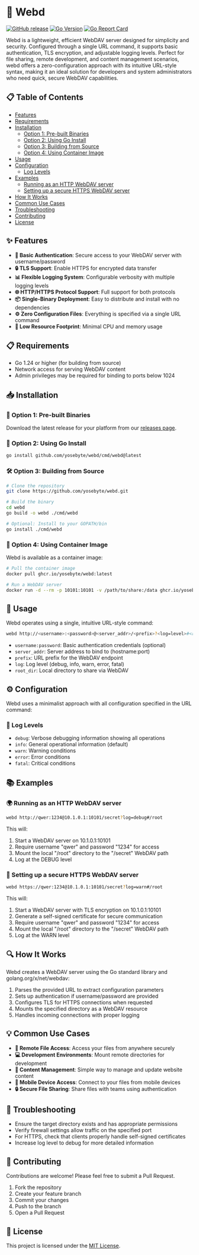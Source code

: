 # 📂 Webd

[![GitHub release](https://img.shields.io/github/v/release/yosebyte/webd)](https://github.com/yosebyte/webd/releases)
[![Go Version](https://img.shields.io/github/go-mod/go-version/yosebyte/webd)](https://golang.org/)
[![Go Report Card](https://goreportcard.com/badge/github.com/yosebyte/webd)](https://goreportcard.com/report/github.com/yosebyte/webd)

Webd is a lightweight, efficient WebDAV server designed for simplicity and security. Configured through a single URL command, it supports basic authentication, TLS encryption, and adjustable logging levels. Perfect for file sharing, remote development, and content management scenarios, webd offers a zero-configuration approach with its intuitive URL-style syntax, making it an ideal solution for developers and system administrators who need quick, secure WebDAV capabilities.

## 📋 Table of Contents

- [Features](#-features)
- [Requirements](#-requirements)
- [Installation](#-installation)
  - [Option 1: Pre-built Binaries](#-option-1-pre-built-binaries)
  - [Option 2: Using Go Install](#-option-2-using-go-install)
  - [Option 3: Building from Source](#-option-3-building-from-source)
  - [Option 4: Using Container Image](#-option-4-using-container-image)
- [Usage](#-usage)
- [Configuration](#-configuration)
  - [Log Levels](#-log-levels)
- [Examples](#-examples)
  - [Running as an HTTP WebDAV server](#-running-as-an-http-webdav-server)
  - [Setting up a secure HTTPS WebDAV server](#-setting-up-a-secure-https-webdav-server)
- [How It Works](#-how-it-works)
- [Common Use Cases](#-common-use-cases)
- [Troubleshooting](#-troubleshooting)
- [Contributing](#-contributing)
- [License](#-license)

## ✨ Features

- **🔑 Basic Authentication**: Secure access to your WebDAV server with username/password
- **🔒 TLS Support**: Enable HTTPS for encrypted data transfer
- **📊 Flexible Logging System**: Configurable verbosity with multiple logging levels
- **🌐 HTTP/HTTPS Protocol Support**: Full support for both protocols
- **📦 Single-Binary Deployment**: Easy to distribute and install with no dependencies
- **⚙️ Zero Configuration Files**: Everything is specified via a single URL command
- **🚀 Low Resource Footprint**: Minimal CPU and memory usage

## 📋 Requirements

- Go 1.24 or higher (for building from source)
- Network access for serving WebDAV content
- Admin privileges may be required for binding to ports below 1024

## 📥 Installation

### 💾 Option 1: Pre-built Binaries

Download the latest release for your platform from our [releases page](https://github.com/yosebyte/webd/releases).

### 🔧 Option 2: Using Go Install

```bash
go install github.com/yosebyte/webd/cmd/webd@latest
```

### 🛠️ Option 3: Building from Source

```bash
# Clone the repository
git clone https://github.com/yosebyte/webd.git

# Build the binary
cd webd
go build -o webd ./cmd/webd

# Optional: Install to your GOPATH/bin
go install ./cmd/webd
```

### 🐳 Option 4: Using Container Image

Webd is available as a container image:

```bash
# Pull the container image
docker pull ghcr.io/yosebyte/webd:latest

# Run a WebDAV server
docker run -d --rm -p 10101:10101 -v /path/to/share:/data ghcr.io/yosebyte/webd http://qwer:1234@0.0.0.0:10101/secret#/data
```

## 🚀 Usage

Webd operates using a single, intuitive URL-style command:

```bash
webd http://<username>:<password>@<server_addr>/<prefix>?<log=level>#<root_dir>
```

- `username:password`: Basic authentication credentials (optional)
- `server_addr`: Server address to bind to (hostname:port)
- `prefix`: URL prefix for the WebDAV endpoint
- `log`: Log level (debug, info, warn, error, fatal)
- `root_dir`: Local directory to share via WebDAV

## ⚙️ Configuration

Webd uses a minimalist approach with all configuration specified in the URL command:

### 📝 Log Levels

- `debug`: Verbose debugging information showing all operations
- `info`: General operational information (default)
- `warn`: Warning conditions
- `error`: Error conditions
- `fatal`: Critical conditions

## 📚 Examples

### 🌍 Running as an HTTP WebDAV server

```bash
webd http://qwer:1234@10.1.0.1:10101/secret?log=debug#/root
```

This will:
1. Start a WebDAV server on 10.1.0.1:10101
2. Require username "qwer" and password "1234" for access
3. Mount the local "/root" directory to the "/secret" WebDAV path
4. Log at the DEBUG level

### 🔐 Setting up a secure HTTPS WebDAV server

```bash
webd https://qwer:1234@10.1.0.1:10101/secret?log=warn#/root
```

This will:
1. Start a WebDAV server with TLS encryption on 10.1.0.1:10101
2. Generate a self-signed certificate for secure communication
3. Require username "qwer" and password "1234" for access
4. Mount the local "/root" directory to the "/secret" WebDAV path
5. Log at the WARN level

## 🔍 How It Works

Webd creates a WebDAV server using the Go standard library and golang.org/x/net/webdav:

1. Parses the provided URL to extract configuration parameters
2. Sets up authentication if username/password are provided
3. Configures TLS for HTTPS connections when requested
4. Mounts the specified directory as a WebDAV resource
5. Handles incoming connections with proper logging

## 💡 Common Use Cases

- **📁 Remote File Access**: Access your files from anywhere securely
- **💻 Development Environments**: Mount remote directories for development
- **🔄 Content Management**: Simple way to manage and update website content
- **📱 Mobile Device Access**: Connect to your files from mobile devices
- **🔒 Secure File Sharing**: Share files with teams using authentication

## 🔧 Troubleshooting

- Ensure the target directory exists and has appropriate permissions
- Verify firewall settings allow traffic on the specified port
- For HTTPS, check that clients properly handle self-signed certificates
- Increase log level to debug for more detailed information

## 👥 Contributing

Contributions are welcome! Please feel free to submit a Pull Request.

1. Fork the repository
2. Create your feature branch
3. Commit your changes
4. Push to the branch
5. Open a Pull Request

## 📄 License

This project is licensed under the [MIT License](LICENSE).
